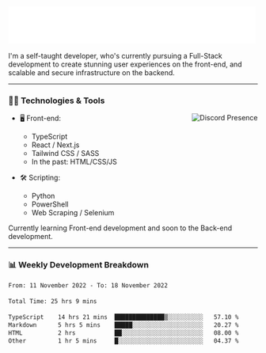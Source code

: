 <img src="assets/wave.svg" alt=":wave:" />

I'm a self-taught developer, who's currently pursuing a Full-Stack development to create stunning user experiences on the front-end, and scalable and secure infrastructure on the backend.

---

### 🧑‍💻 Technologies & Tools

<a href="https://discord.com/users/414304208649453568" target="_blank" rel="nofollow">
   <img src="https://lanyard-profile-readme.vercel.app/api/414304208649453568?idleMessage=Probably%20doing%20something%20else..." alt="Discord Presence" align="right">
</a>

- 🖥️ Front-end:

  - TypeScript
  - React / Next.js
  - Tailwind CSS / SASS
  - In the past: HTML/CSS/JS

- 🛠 Scripting:

  - Python
  - PowerShell
  - Web Scraping / Selenium

Currently learning Front-end development and soon to the Back-end development.

---

### 📊 Weekly Development Breakdown

<!-- ![ccrsxx's GitHub Stats](https://github-readme-stats.vercel.app/api?username=ccrsxx&count_private=true&theme=tokyonight) -->
<!-- ![ccrsxx's Top Langs](https://github-readme-stats.vercel.app/api/top-langs/?username=ccrsxx&hide=lua,java,html&theme=tokyonight) -->

<!--START_SECTION:waka-->

```text
From: 11 November 2022 - To: 18 November 2022

Total Time: 25 hrs 9 mins

TypeScript    14 hrs 21 mins  ██████████████▒░░░░░░░░░░   57.10 %
Markdown      5 hrs 5 mins    █████░░░░░░░░░░░░░░░░░░░░   20.27 %
HTML          2 hrs           ██░░░░░░░░░░░░░░░░░░░░░░░   08.00 %
Other         1 hr 5 mins     █░░░░░░░░░░░░░░░░░░░░░░░░   04.37 %
```

<!--END_SECTION:waka-->
